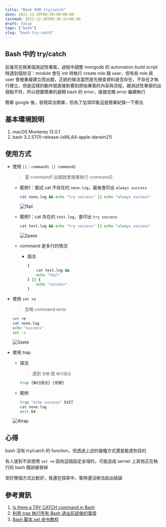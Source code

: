```yaml
---
title: "Bash 中的 try/catch"
date: 2021-12-30T00:30:00+08:00
lastmod: 2021-12-30T00:30:31+08:00
draft: false
tags: ["bash"]
slug: "bash-try-catch"
---
```


## Bash 中的 try/catch

前幾天在做某個測試性專案，過程中調整 mongodb 的 automation build script 時遇到個狀況：module 會在 init 時執行 create role 跟 user，但有些 role 與 user 會被重複建立而出錯，正統的做法當然是先檢查資料是否存在，不存在才執行建立，但是這樣的動作就直接影響到原始專案的內容與流程，跟測試性專案的出發點不符，所以想要簡單的避開 bash 的 error，直接忽略 error 繼續執行

簡單 google 後，發現寫法簡單，但為了加深印象這是簡單紀錄一下用法

## 基本環境說明

1. macOS Monterey 12.0.1
2. bash 3.2.57(1)-release-(x86_64-apple-darwin21)

## 使用方式

- 使用 `||`：`command1 || command2`

    > 當 command1 出錯就會接著執行 command2

    - 範例1：嘗試 cat 不存在的 `none.log`，最後會印出 `always success`

        ```bash
        cat none.log && echo "try success" || echo "always success"
        ```

        ![1fail](https://user-images.githubusercontent.com/3851540/147733262-689b2130-f027-43c8-8610-a78447b0570f.png)

    - 範例1：cat 存在的 `test.log`，會印出 `try success`

        ```bash
        cat test.log && echo "try success" || echo "always success"
        ```

        ![2pass](https://user-images.githubusercontent.com/3851540/147733264-7bef6abb-260b-43bf-88a2-40eff9bfb928.png)

    - command 是多行的情況

        - 語法

            ```bash
            {
                cat test.log &&
                echo "fail"
            } || {
                echo "success"
            }
            ```

- 使用 `set +e`

    > 忽略 command error

    ```bash
    set +e
    cat none.log
    echo "success"
    set -e
    ```

    ![3sete](https://user-images.githubusercontent.com/3851540/147733265-96db213f-93f9-4b85-81f9-c548bb3d0cea.png)

- 使用 trap

    - 語法

        > 遇到 `信號` 就 `執行語法`

        ```bash
        trap {執行語法} {信號}
        ```

    - 範例

        ```bash
        trap "echo success" EXIT
        cat none.log
        exit 64
        ```

    ![4trap](https://user-images.githubusercontent.com/3851540/147733266-a0180528-4234-41b8-a41d-438b2e95c250.png)

## 心得

bash 沒有 try/catch 的 function，但透過上述的幾種方式還是能達到目的

有人提到不該使用 `set +e` 因為這個設定全域的，可能造成 server 上其他正在執行的 bash 錯誤被吞掉

至於哪個方式比較好，我還在探索中，暫時還沒辦法給出結論

## 參考資訊

1. [Is there a TRY CATCH command in Bash](https://stackoverflow.com/a/22010339)
2. [利用 trap 執行所有 Bash 退出前該做的事情](https://cjk.aiao.today/trap-bash-exit/)
3. [Bash 脚本 set 命令教程](http://www.ruanyifeng.com/blog/2017/11/bash-set.html)
